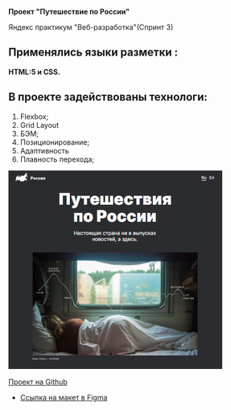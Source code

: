 **Проект "Путешествие по России"** 

Яндекс практикум "Веб-разработка"(Спринт 3)
## Применялись языки разметки :
**HTML:5 и CSS.**
 ## В проекте задействованы технологи:
1. Flexbox;
2. Grid Layout
3. БЭМ;
4. Позиционирование;
5. Адаптивность
6. Плавность перехода;

<img src="images/put.jpg">

[Проект на Github](https://markrnd.github.io/russian-travel/)

* [Ссылка на макет в Figma](https://www.figma.com/file/5S2WSbEFL6awjVWJ0NWL8Q/Sprint-3_-Russia-_-desktop-mobile?node-id=28503%3A0)